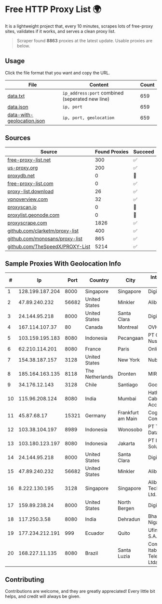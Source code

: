 
# Free HTTP Proxy List 🌍

It is a lightweight project that, every 10 minutes, scrapes lots of free-proxy sites, validates if it works, and serves a clean proxy list.


> Scraper found **8863** proxies at the latest update. Usable proxies are below.

## Usage

Click the file format that you want and copy the URL.


|File|Content|Count|
|----|-------|-----|
|[data.txt](https://raw.githubusercontent.com/themiralay/Proxy-List-World/master/data.txt)|`ip_address:port` combined (seperated new line)|659|
|[data.json](https://raw.githubusercontent.com/themiralay/Proxy-List-World/master/data.json)|`ip, port`|659|
|[data-with-geolocation.json](https://raw.githubusercontent.com/themiralay/Proxy-List-World/master/data-with-geolocation.json)|`ip, port, geolocation`|659|

## Sources

|Source|Found Proxies|Succeed|
|------|-------------|-------|
|[free-proxy-list.net](https://free-proxy-list.net)|300|✅|
|[us-proxy.org](https://www.us-proxy.org)|200|✅|
|[proxydb.net](http://proxydb.net)|0|🚫|
|[free-proxy-list.com](https://free-proxy-list.com/?page=&port=&type%5B%5D=http&type%5B%5D=https&up_time=0&search=Search)|0|✅|
|[proxy-list.download](https://www.proxy-list.download/HTTP)|26|✅|
|[vpnoverview.com](https://vpnoverview.com/privacy/anonymous-browsing/free-proxy-servers)|32|✅|
|[proxyscan.io](https://www.proxyscan.io)|0|🚫|
|[proxylist.geonode.com](https://proxylist.geonode.com/api/proxy-list?limit=300&page=1&sort_by=lastChecked&sort_type=desc&protocols=http,https)|0|🚫|
|[proxyscrape.com](https://api.proxyscrape.com/v2/?request=displayproxies&protocol=http&timeout=10000&country=all&ssl=all&anonymity=all)|1826|✅|
|[github.com/clarketm/proxy-list](https://raw.githubusercontent.com/clarketm/proxy-list/master/proxy-list-raw.txt)|400|✅|
|[github.com/monosans/proxy-list](https://raw.githubusercontent.com/monosans/proxy-list/main/proxies/http.txt)|865|✅|
|[github.com/TheSpeedX/PROXY-List](https://raw.githubusercontent.com/TheSpeedX/PROXY-List/master/http.txt)|5214|✅|


## Sample Proxies With Geolocation Info

|#|Ip|Port|Country|City|Internet Service Provider|
|-|--|----|-------|----|-------------------------|
|1|128.199.187.204|8000|Singapore|Singapore|DigitalOcean, LLC|
|2|47.89.240.232|56682|United States|Minkler|Alibaba.com LLC|
|3|24.144.95.218|8000|United States|Santa Clara|DigitalOcean, LLC|
|4|167.114.107.37|80|Canada|Montreal|OVH SAS|
|5|103.159.195.183|8080|Indonesia|Pecangaan|PT Giga Digital Nusantara|
|6|62.210.114.201|8080|France|Paris|Online SAS|
|7|154.38.187.157|3128|United States|New York|Nubes, LLC|
|8|185.164.163.135|8118|The Netherlands|Dronten|MIRholding B.V.|
|9|34.176.12.143|3128|Chile|Santiago|Google LLC|
|10|115.96.208.124|8080|India|Mumbai|Hathway IP over Cable Internet Access|
|11|45.87.68.17|15321|Germany|Frankfurt am Main|Cogent Communications|
|12|103.38.104.197|8989|Indonesia|Wonosobo|PT Tunas Media Data|
|13|103.180.123.197|8080|Indonesia|Jakarta|PT Indo Telemedia Solusi|
|14|24.144.95.218|8000|United States|Santa Clara|DigitalOcean, LLC|
|15|47.89.240.232|56682|United States|Minkler|Alibaba.com LLC|
|16|8.222.130.195|3128|Singapore|Singapore|Alibaba (US) Technology Co., Ltd.|
|17|159.89.238.24|8000|United States|North Bergen|DigitalOcean, LLC|
|18|117.250.3.58|8080|India|Dehradun|Bharat Sanchar Nigam Ltd|
|19|177.234.212.191|999|Ecuador|Quito|Ufinet Panama S.A.|
|20|168.227.11.135|8080|Brazil|Santa Luzia|Companhia Itabirana Telecomunicações Ltda|



## Contributing

Contributions are welcome, and they are greatly appreciated! Every
little bit helps, and credit will always be given.

